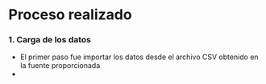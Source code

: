 # Proceso realizado
### 1. Carga de los datos
- El primer paso fue importar los datos desde el archivo CSV obtenido en la fuente proporcionada
-  

